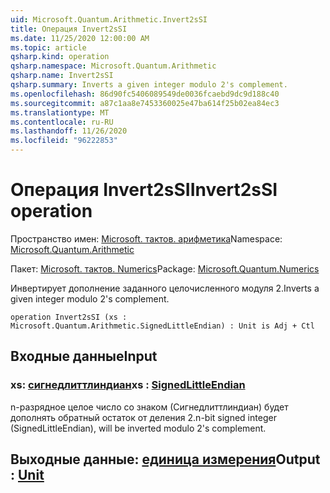 ```yaml
---
uid: Microsoft.Quantum.Arithmetic.Invert2sSI
title: Операция Invert2sSI
ms.date: 11/25/2020 12:00:00 AM
ms.topic: article
qsharp.kind: operation
qsharp.namespace: Microsoft.Quantum.Arithmetic
qsharp.name: Invert2sSI
qsharp.summary: Inverts a given integer modulo 2's complement.
ms.openlocfilehash: 86d90fc5406089549de0036fcaebd9dc9d188c40
ms.sourcegitcommit: a87c1aa8e7453360025e47ba614f25b02ea84ec3
ms.translationtype: MT
ms.contentlocale: ru-RU
ms.lasthandoff: 11/26/2020
ms.locfileid: "96222853"
---
```

# <a name="invert2ssi-operation"></a><span data-ttu-id="0bb77-102">Операция Invert2sSI</span><span class="sxs-lookup"><span data-stu-id="0bb77-102">Invert2sSI operation</span></span>

<span data-ttu-id="0bb77-103">Пространство имен: [Microsoft. тактов. арифметика](xref:Microsoft.Quantum.Arithmetic)</span><span class="sxs-lookup"><span data-stu-id="0bb77-103">Namespace: [Microsoft.Quantum.Arithmetic](xref:Microsoft.Quantum.Arithmetic)</span></span>

<span data-ttu-id="0bb77-104">Пакет: [Microsoft. тактов. Numerics](https://nuget.org/packages/Microsoft.Quantum.Numerics)</span><span class="sxs-lookup"><span data-stu-id="0bb77-104">Package: [Microsoft.Quantum.Numerics](https://nuget.org/packages/Microsoft.Quantum.Numerics)</span></span>


<span data-ttu-id="0bb77-105">Инвертирует дополнение заданного целочисленного модуля 2.</span><span class="sxs-lookup"><span data-stu-id="0bb77-105">Inverts a given integer modulo 2's complement.</span></span>

```qsharp
operation Invert2sSI (xs : Microsoft.Quantum.Arithmetic.SignedLittleEndian) : Unit is Adj + Ctl
```


## <a name="input"></a><span data-ttu-id="0bb77-106">Входные данные</span><span class="sxs-lookup"><span data-stu-id="0bb77-106">Input</span></span>

### <a name="xs--signedlittleendian"></a><span data-ttu-id="0bb77-107">xs: [сигнедлиттлиндиан](xref:Microsoft.Quantum.Arithmetic.SignedLittleEndian)</span><span class="sxs-lookup"><span data-stu-id="0bb77-107">xs : [SignedLittleEndian](xref:Microsoft.Quantum.Arithmetic.SignedLittleEndian)</span></span>

<span data-ttu-id="0bb77-108">n-разрядное целое число со знаком (Сигнедлиттлиндиан) будет дополнять обратный остаток от деления 2.</span><span class="sxs-lookup"><span data-stu-id="0bb77-108">n-bit signed integer (SignedLittleEndian), will be inverted modulo 2's complement.</span></span>



## <a name="output--unit"></a><span data-ttu-id="0bb77-109">Выходные данные: [единица измерения](xref:microsoft.quantum.lang-ref.unit)</span><span class="sxs-lookup"><span data-stu-id="0bb77-109">Output : [Unit](xref:microsoft.quantum.lang-ref.unit)</span></span>

